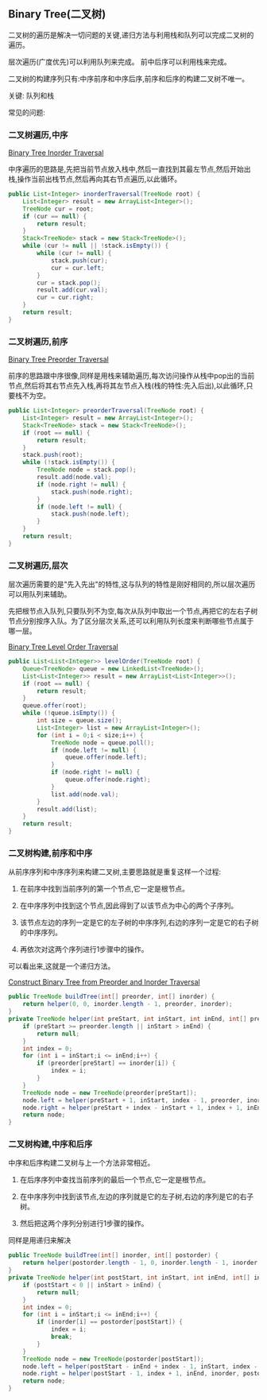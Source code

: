 ## Binary Tree(二叉树)

二叉树的遍历是解决一切问题的关键,递归方法与利用栈和队列可以完成二叉树的遍历。

层次遍历(广度优先)可以利用队列来完成。
前中后序可以利用栈来完成。

二叉树的构建序列只有:中序前序和中序后序,前序和后序的构建二叉树不唯一。

关键: 队列和栈

常见的问题:

### 二叉树遍历,中序

[Binary Tree Inorder Traversal](https://leetcode.com/problems/binary-tree-inorder-traversal)

中序遍历的思路是,先把当前节点放入栈中,然后一直找到其最左节点,然后开始出栈,操作当前出栈节点,然后再向其右节点遍历,以此循环。

```java
public List<Integer> inorderTraversal(TreeNode root) {
    List<Integer> result = new ArrayList<Integer>();
    TreeNode cur = root;
    if (cur == null) {
        return result;
    }
    Stack<TreeNode> stack = new Stack<TreeNode>();
    while (cur != null || !stack.isEmpty()) {
        while (cur != null) {
            stack.push(cur);
            cur = cur.left;
        }
        cur = stack.pop();
        result.add(cur.val);
        cur = cur.right;
    }
    return result;
}
```

### 二叉树遍历,前序

[Binary Tree Preorder Traversal](https://leetcode.com/problems/binary-tree-preorder-traversal)

前序的思路跟中序很像,同样是用栈来辅助遍历,每次访问操作从栈中pop出的当前节点,然后将其右节点先入栈,再将其左节点入栈(栈的特性:先入后出),以此循环,只要栈不为空。

```java
public List<Integer> preorderTraversal(TreeNode root) {
    List<Integer> result = new ArrayList<Integer>();
    Stack<TreeNode> stack = new Stack<TreeNode>();
    if (root == null) {
        return result;
    }
    stack.push(root);
    while (!stack.isEmpty()) {
        TreeNode node = stack.pop();
        result.add(node.val);
        if (node.right != null) {
            stack.push(node.right);
        }
        if (node.left != null) {
            stack.push(node.left);
        }
    }
    return result;
}
```

### 二叉树遍历,层次

层次遍历需要的是"先入先出"的特性,这与队列的特性是刚好相同的,所以层次遍历可以用队列来辅助。

先把根节点入队列,只要队列不为空,每次从队列中取出一个节点,再把它的左右子树节点分别按序入队。为了区分层次关系,还可以利用队列长度来判断哪些节点属于哪一层。

[Binary Tree Level Order Traversal](https://leetcode.com/problems/binary-tree-level-order-traversal/)

```java
public List<List<Integer>> levelOrder(TreeNode root) {
    Queue<TreeNode> queue = new LinkedList<TreeNode>();
    List<List<Integer>> result = new ArrayList<List<Integer>>();
    if (root == null) {
        return result;
    }
    queue.offer(root);
    while (!queue.isEmpty()) {
        int size = queue.size();
        List<Integer> list = new ArrayList<Integer>();
        for (int i = 0;i < size;i++) {
            TreeNode node = queue.poll();
            if (node.left != null) {
                queue.offer(node.left);
            }
            if (node.right != null) {
                queue.offer(node.right);
            }
            list.add(node.val);
        }
        result.add(list);
    }
    return result;
}
```

### 二叉树构建,前序和中序

从前序序列和中序序列来构建二叉树,主要思路就是重复这样一个过程:

1. 在前序中找到当前序列的第一个节点,它一定是根节点。

2. 在中序序列中找到这个节点,因此得到了以该节点为中心的两个子序列。

3. 该节点左边的序列一定是它的左子树的中序序列,右边的序列一定是它的右子树的中序序列。

4. 再依次对这两个序列进行1步骤中的操作。

可以看出来,这就是一个递归方法。

[Construct Binary Tree from Preorder and Inorder Traversal](https://leetcode.com/problems/construct-binary-tree-from-preorder-and-inorder-traversal/)

```java
public TreeNode buildTree(int[] preorder, int[] inorder) {
    return helper(0, 0, inorder.length - 1, preorder, inorder);
}
private TreeNode helper(int preStart, int inStart, int inEnd, int[] preorder, int[] inorder) {
    if (preStart >= preorder.length || inStart > inEnd) {
        return null;
    }
    int index = 0;
    for (int i = inStart;i <= inEnd;i++) {
        if (preorder[preStart] == inorder[i]) {
            index = i;
        }
    }
    TreeNode node = new TreeNode(preorder[preStart]);
    node.left = helper(preStart + 1, inStart, index - 1, preorder, inorder);
    node.right = helper(preStart + index - inStart + 1, index + 1, inEnd, preorder, inorder);
    return node;
}
```

### 二叉树构建,中序和后序

中序和后序构建二叉树与上一个方法非常相近。

1. 在后序序列中查找当前序列的最后一个节点,它一定是根节点。

2. 在中序序列中找到该节点,左边的序列就是它的左子树,右边的序列是它的右子树。

3. 然后把这两个序列分别进行1步骤的操作。

同样是用递归来解决

```java
public TreeNode buildTree(int[] inorder, int[] postorder) {
    return helper(postorder.length - 1, 0, inorder.length - 1, inorder, postorder);
}
private TreeNode helper(int postStart, int inStart, int inEnd, int[] inorder, int[] postorder) {
    if (postStart < 0 || inStart > inEnd) {
        return null;
    }
    int index = 0;
    for (int i = inStart;i <= inEnd;i++) {
        if (inorder[i] == postorder[postStart]) {
            index = i;
            break;
        }
    }
    TreeNode node = new TreeNode(postorder[postStart]);
    node.left = helper(postStart - inEnd + index - 1, inStart, index - 1, inorder, postorder);
    node.right = helper(postStart - 1, index + 1, inEnd, inorder, postorder);
    return node;
}
```